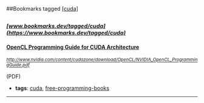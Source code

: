 ##Bookmarks tagged [[cuda]](https://www.bookmarks.dev?q=[cuda])

_<sup><sup>[www.bookmarks.dev/tagged/cuda](https://www.bookmarks.dev/tagged/cuda)</sup></sup>_
---
#### [OpenCL Programming Guide for CUDA Architecture](http://www.nvidia.com/content/cudazone/download/OpenCL/NVIDIA_OpenCL_ProgrammingGuide.pdf)
_<sup>http://www.nvidia.com/content/cudazone/download/OpenCL/NVIDIA_OpenCL_ProgrammingGuide.pdf</sup>_

(PDF)
* **tags**: [cuda](../tagged/cuda.md), [free-programming-books](../tagged/free-programming-books.md)
---
